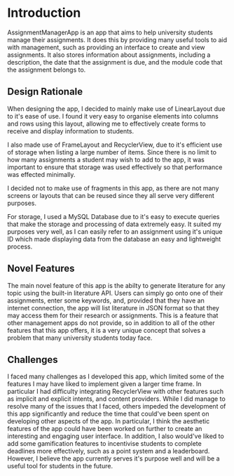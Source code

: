 # Introduction

AssignmentManagerApp is an app that aims to help university students manage their assignments. It does this by
providing many useful tools to aid with management, such as providing an interface to create and view assignments.
It also stores information about assignments, including a description, the date that the assignment is due, and
the module code that the assignment belongs to.

## Design Rationale

When designing the app, I decided to mainly make use of LinearLayout due to it's ease of use. I found it very easy to organise elements into columns and rows using this layout, allowing me to effectively create forms to receive and display information to students. 

I also made use of FrameLayout and RecyclerView, due to it's efficient use of storage when listing a large number of items. Since there is no limit to how many assignments a student may wish to add to the app, it was important to ensure that storage was used effectively so that performance was effected minimally.

I decided not to make use of fragments in this app, as there are not many screens or layouts that can be reused since they all serve very different purposes.

For storage, I used a MySQL Database due to it's easy to execute queries that make the storage and processing of data extremely easy. It suited my purposes very well, as I can easily refer to an assignment using it's unique ID which made displaying data from the database an easy and lightweight process.

## Novel Features

The main novel feature of this app is the abilty to generate literature for any topic using the built-in literature API. Users can simply go onto one of their assignments, enter some keywords, and, provided that they have an internet connection, the app will list literature in JSON format so that they may access them for their research or assignments. This is a feature that other management apps do not provide, so in addition to all of the other features that this app offers, it is a very unique concept that solves a problem that many university students today face.


## Challenges

I faced many challenges as I developed this app, which limited some of the features I may have liked to implement given a larger time frame. In particular I had difficulty integrating RecyclerView with other features such as implicit and explicit intents, and content providers. While I did manage to resolve many of the issues that I faced, others impeded the development of this app significantly and reduce the time that could've been spent on developing other aspects of the app. In particular, I think the aesthetic features of the app could have been worked on further to create an interesting and engaging user interface. In addition, I also would've liked to add some gamification features to incentivise students to complete deadlines more effectively, such as a point system and a leaderboard. However, I believe the app currently serves it's purpose well and will be a useful tool for students in the future.